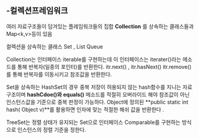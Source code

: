 -컬렉션프레임워크
-
여러 자료구조들이 담겨있는 플레임워크들의 집합 **Collection<E>** 를 상속하는 클래스들과 Map<k,v>등이 있음

컬렉션을 상속하는 클래스
Set<E> , List<E> Queue<E>

Collection<E>는 인터페이스 iterable<T>를 구현하는데  이 인터페이스는 iterater()라는 메소드를 통해 반복자(일종의 포인터)를 반환한다.
itr.next() , itr.hasNext() itr.remove()를 통해 반복자를 이동시키고 참조값을 반환한다.  

Set<E>을 상속하는 HashSet<E>의 경우 중복 저장이 허용되지 않는 hash함수를 지니는 자료구조이며 
**hashCdoe()와 equals()** 메소드를 적절히 오버라이드 해야 참조값이 아닌 인스턴스값을 기준으로 중복 판정이 가능하다.
Object에 정의된 **public static int hash( Object v)**를 활용하면 인자에 맞는 적절한 해쉬 값을 반환한다 .

TreeSet<E>는 정렬 상태가 유지되는 Set으로 인터페이스 Comparable<T>를 구현하는 방식으로 인스턴스의 정렬 기준을 정한다. 
